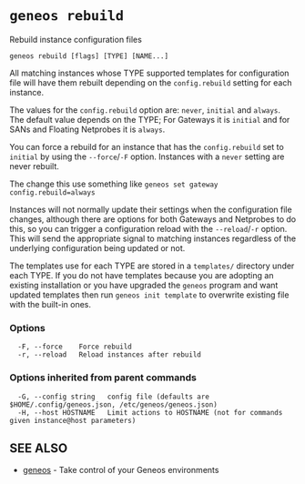 # `geneos rebuild`

Rebuild instance configuration files

```text
geneos rebuild [flags] [TYPE] [NAME...]
```

All matching instances whose TYPE supported templates for configuration
file will have them rebuilt depending on the `config.rebuild` setting
for each instance.

The values for the `config.rebuild` option are: `never`, `initial` and
`always`. The default value depends on the TYPE; For Gateways it is
`initial` and for SANs and Floating Netprobes it is `always`.

You can force a rebuild for an instance that has the `config.rebuild`
set to `initial` by using the `--force`/`-F` option. Instances with a
`never` setting are never rebuilt.

The change this use something like `geneos set gateway
config.rebuild=always`

Instances will not normally update their settings when the configuration
file changes, although there are options for both Gateways and Netprobes
to do this, so you can trigger a configuration reload with the
`--reload`/`-r` option. This will send the appropriate signal to
matching instances regardless of the underlying configuration being
updated or not.

The templates use for each TYPE are stored in a `templates/` directory
under each TYPE. If you do not have templates because you are adopting
an existing installation or you have upgraded the `geneos` program and
want updated templates then run `geneos init template` to overwrite
existing file with the built-in ones.

### Options

```text
  -F, --force    Force rebuild
  -r, --reload   Reload instances after rebuild
```

### Options inherited from parent commands

```text
  -G, --config string   config file (defaults are $HOME/.config/geneos.json, /etc/geneos/geneos.json)
  -H, --host HOSTNAME   Limit actions to HOSTNAME (not for commands given instance@host parameters)
```

## SEE ALSO

* [geneos](geneos.md)	 - Take control of your Geneos environments
